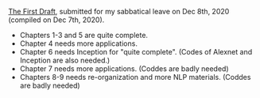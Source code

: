 [The First Draft](https://github.com/tatpongkatanyukul/AdventureBook/blob/main/Draft1/b202b.pdf), submitted for my sabbatical leave on Dec 8th, 2020 (compiled on Dec 7th, 2020).

  * Chapters 1-3 and 5 are quite complete.
  * Chapter 4 needs more applications.
  * Chapter 6 needs Inception for "quite complete". (Codes of Alexnet and Inception are also needed.)
  * Chapter 7 needs more applications. (Coddes are badly needed)
  * Chapters 8-9 needs re-organization and more NLP materials. (Coddes are badly needed)
